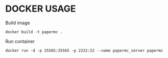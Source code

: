# DOCKER USAGE


Build image

```
docker build -t papermc .
```

Run container

```
docker run -d -p 25565:25565 -p 2222:22 --name papermc_server papermc
```

